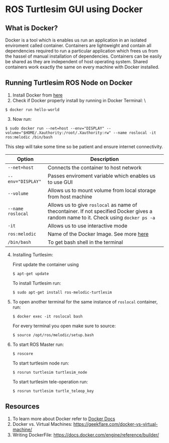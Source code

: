 # ROS Turtlesim GUI using Docker

## What is Docker?
Docker is a tool which is enables us run an application in an isolated enviroment called container. Containers are lightweight and contain all dependencies required to run a particular application which frees us from the hassel of manual installation of dependencies. Containers can be easily be shared as they are independent of host operating system. Shared containers work exactly the same on every machine with Docker installed.



## Running Turtlesim ROS Node on Docker

1) Install Docker from [here](https://docs.docker.com/engine/install/)
2) Check if Docker properly install by running in Docker Terminal: \
```
$ docker run hello-world
```
3) Now run: 
```
$ sudo docker run --net=host --env="DISPLAY" --volume="$HOME/.Xauthority:/root/.Xauthority:rw" --name roslocal -it ros:melodic /bin/bash
``` 
This step will take some time so be patient and ensure internet connectivity. 


| Option     | Description|
|------------|------------|
|`--net=host` | Connects the container to host network|
|`--env="DISPLAY"` | Passes enviroment variable which enables us to use GUI|
|`--volume`| Allows us to mount volume from local storage from host machine|
|`--name roslocal`| Allows us to give `roslocal` as name of thecontainer. If not specified Docker gives a random name to it. Check using `docker ps -a`|
|`-it`| Allows us to use interactive mode |
|`ros:melodic`| Name of the Docker Image. See more [here](https://hub.docker.com/_/ros)
| `/bin/bash` | To get bash shell in the terminal|

4) Installing Turtlesim: 

    First update the container using
    ```
    $ apt-get update
    ```


    
    To install Turtlesim run:
    ```
    $ sudo apt-get install ros-melodic-turtlesim
    ```

5) To open another terminal for the same instance of `roslocal` container, run: 
    ```
    $ docker exec -it roslocal bash
    ```
    For every terminal you open make sure to source:
    ```
    $ source /opt/ros/melodic/setup.bash
    ```
    
7) To start ROS Master run:
    ```
    $ roscore
    ```

    To start turtlesim node run:

    ```
    $ rosrun turtlesim turtlesim_node
    ```

    To start turtlesim tele-operation run:
    ```
    $ rosrun turtlesim turtle_teleop_key
    ```




## Resources
1. To learn more about Docker refer to [Docker Docs](https://docs.docker.com/get-started/overview/)
2. Docker vs. Virtual Machines: https://geekflare.com/docker-vs-virtual-machine/
3. Writing DockerFile: https://docs.docker.com/engine/reference/builder/
